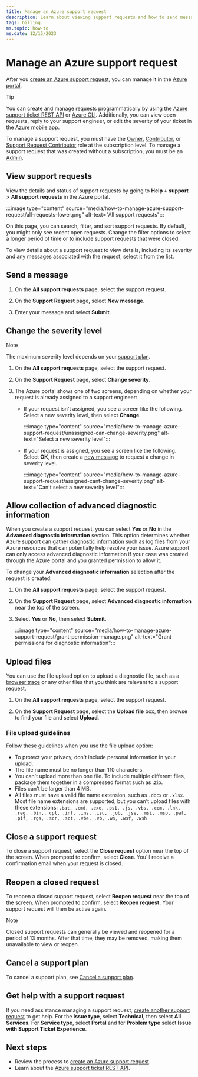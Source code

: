 ```yaml
---
title: Manage an Azure support request
description: Learn about viewing support requests and how to send messages, upload files, and manage options.
tags: billing
ms.topic: how-to
ms.date: 12/15/2023
---
```


# Manage an Azure support request

After you [create an Azure support request](how-to-create-azure-support-request.md), you can manage it in the [Azure portal](https://portal.azure.com).

> [!TIP]
> You can create and manage requests programmatically by using the [Azure support ticket REST API](/rest/api/support) or [Azure CLI](/cli/azure/azure-cli-support-request). Additionally, you can view open requests, reply to your support engineer, or edit the severity of your ticket in the [Azure mobile app](https://azure.microsoft.com/get-started/azure-portal/mobile-app/).

To manage a support request, you must have the [Owner](../../role-based-access-control/built-in-roles.md#owner), [Contributor](../../role-based-access-control/built-in-roles.md#contributor), or [Support Request Contributor](../../role-based-access-control/built-in-roles.md#support-request-contributor) role at the subscription level. To manage a support request that was created without a subscription, you must be an [Admin](../../active-directory/roles/permissions-reference.md).

## View support requests

View the details and status of support requests by going to **Help + support** >  **All support requests** in the Azure portal.

:::image type="content" source="media/how-to-manage-azure-support-request/all-requests-lower.png" alt-text="All support requests":::

On this page, you can search, filter, and sort support requests. By default, you might only see recent open requests. Change the filter options to select a longer period of time or to include support requests that were closed.

To view details about a support request to view details, including its severity and any messages associated with the request, select it from the list.

## Send a message

1. On the **All support requests** page, select the support request.

1. On the **Support Request** page, select **New message**.

1. Enter your message and select **Submit**.

## Change the severity level

> [!NOTE]
> The maximum severity level depends on your [support plan](https://azure.microsoft.com/support/plans).

1. On the **All support requests** page, select the support request.

1. On the **Support Request** page, select **Change severity**.

1. The Azure portal shows one of two screens, depending on whether your request is already assigned to a support engineer:

    - If your request isn't assigned, you see a screen like the following. Select a new severity level, then select **Change**.

        :::image type="content" source="media/how-to-manage-azure-support-request/unassigned-can-change-severity.png" alt-text="Select a new severity level":::

    - If your request is assigned, you see a screen like the following. Select **OK**, then create a [new message](#send-a-message) to request a change in severity level.

        :::image type="content" source="media/how-to-manage-azure-support-request/assigned-cant-change-severity.png" alt-text="Can't select a new severity level":::

## Allow collection of advanced diagnostic information

When you create a support request, you can select **Yes** or **No** in the **Advanced diagnostic information** section. This option determines whether Azure support can gather [diagnostic information](https://azure.microsoft.com/support/legal/support-diagnostic-information-collection/) such as [log files](how-to-create-azure-support-request.md#advanced-diagnostic-information-logs) from your Azure resources that can potentially help resolve your issue. Azure support can only access advanced diagnostic information if your case was created through the Azure portal and you granted permission to allow it.

To change your **Advanced diagnostic information** selection after the request is created:

1. On the **All support requests** page, select the support request.

1. On the **Support Request** page, select **Advanced diagnostic information** near the top of the screen.

1. Select **Yes** or **No**, then select **Submit**.

    :::image type="content" source="media/how-to-manage-azure-support-request/grant-permission-manage.png" alt-text="Grant permissions for diagnostic information":::

## Upload files

You can use the file upload option to upload a diagnostic file, such as a [browser trace](../capture-browser-trace.md) or any other files that you think are relevant to a support request.

1. On the **All support requests** page, select the support request.

1. On the **Support Request** page, select the **Upload file** box, then browse to find your file and select **Upload**.

### File upload guidelines

Follow these guidelines when you use the file upload option:

- To protect your privacy, don't include personal information in your upload.
- The file name must be no longer than 110 characters.
- You can't upload more than one file. To include multiple different files, package them together in a compressed format such as .zip.
- Files can't be larger than 4 MB.
- All files must have a valid file name extension, such as `.docx` or `.xlsx`. Most file name extensions are supported, but you can't upload files with these extensions: `.bat, .cmd, .exe, .ps1, .js, .vbs, .com, .lnk, .reg, .bin,. cpl, .inf, .ins, .isu, .job, .jse, .msi, .msp, .paf, .pif, .rgs, .scr, .sct, .vbe, .vb, .ws, .wsf, .wsh`

## Close a support request

To close a support request, select the **Close request** option near the top of the screen. When prompted to confirm, select **Close**. You'll receive a confirmation email when your request is closed.

## Reopen a closed request

To reopen a closed support request, select **Reopen request** near the top of the screen. When prompted to confirm, select **Reopen request.** Your support request will then be active again.

> [!NOTE]
> Closed support requests can generally be viewed and reopened for a period of 13 months. After that time, they may be removed, making them unavailable to view or reopen.

## Cancel a support plan

To cancel a support plan, see [Cancel a support plan](../../cost-management-billing/manage/cancel-azure-subscription.md#cancel-a-subscription-in-the-azure-portal).

## Get help with a support request

If you need assistance managing a support request, [create another support request](how-to-create-azure-support-request.md) to get help. For the **Issue type**, select **Technical**, then select **All Services**. For **Service type**, select **Portal** and for **Problem type** select **Issue with Support Ticket Experience**.

## Next steps

- Review the process to [create an Azure support request](how-to-create-azure-support-request.md).
- Learn about the [Azure support ticket REST API](/rest/api/support).
